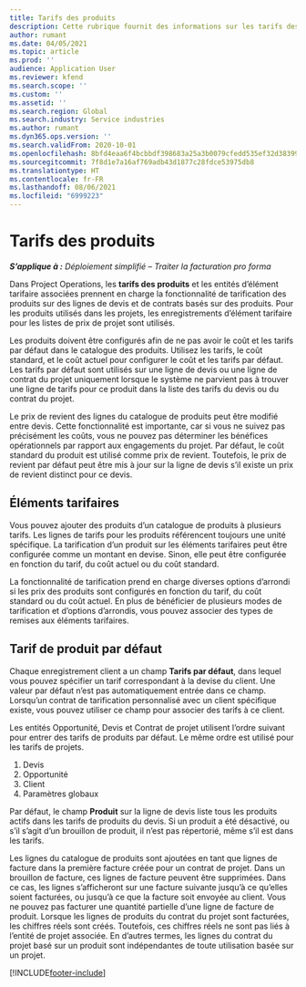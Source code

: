 ```yaml
---
title: Tarifs des produits
description: Cette rubrique fournit des informations sur les tarifs des catalogues utilisés pour les devis de projet et les contrats.
author: rumant
ms.date: 04/05/2021
ms.topic: article
ms.prod: ''
audience: Application User
ms.reviewer: kfend
ms.search.scope: ''
ms.custom: ''
ms.assetid: ''
ms.search.region: Global
ms.search.industry: Service industries
ms.author: rumant
ms.dyn365.ops.version: ''
ms.search.validFrom: 2020-10-01
ms.openlocfilehash: 8bfd4eaa6f4bcbbdf398683a25a3b0079cfedd535ef32d383993883607f7ef5a
ms.sourcegitcommit: 7f8d1e7a16af769adb43d1877c28fdce53975db8
ms.translationtype: HT
ms.contentlocale: fr-FR
ms.lasthandoff: 08/06/2021
ms.locfileid: "6999223"
---
```

# <a name="product-price-lists"></a>Tarifs des produits

_**S’applique à :** Déploiement simplifié – Traiter la facturation pro forma_

 Dans Project Operations, les **tarifs des produits** et les entités d’élément tarifaire associées prennent en charge la fonctionnalité de tarification des produits sur des lignes de devis et de contrats basés sur des produits. Pour les produits utilisés dans les projets, les enregistrements d’élément tarifaire pour les listes de prix de projet sont utilisés. 

Les produits doivent être configurés afin de ne pas avoir le coût et les tarifs par défaut dans le catalogue des produits. Utilisez les tarifs, le coût standard, et le coût actuel pour configurer le coût et les tarifs par défaut. Les tarifs par défaut sont utilisés sur une ligne de devis ou une ligne de contrat du projet uniquement lorsque le système ne parvient pas à trouver une ligne de tarifs pour ce produit dans la liste des tarifs du devis ou du contrat du projet.

Le prix de revient des lignes du catalogue de produits peut être modifié entre devis. Cette fonctionnalité est importante, car si vous ne suivez pas précisément les coûts, vous ne pouvez pas déterminer les bénéfices opérationnels par rapport aux engagements du projet. Par défaut, le coût standard du produit est utilisé comme prix de revient. Toutefois, le prix de revient par défaut peut être mis à jour sur la ligne de devis s’il existe un prix de revient distinct pour ce devis.

## <a name="price-list-items"></a>Éléments tarifaires

Vous pouvez ajouter des produits d’un catalogue de produits à plusieurs tarifs. Les lignes de tarifs pour les produits référencent toujours une unité spécifique. La tarification d’un produit sur les éléments tarifaires peut être configurée comme un montant en devise. Sinon, elle peut être configurée en fonction du tarif, du coût actuel ou du coût standard.

La fonctionnalité de tarification prend en charge diverses options d’arrondi si les prix des produits sont configurés en fonction du tarif, du coût standard ou du coût actuel. En plus de bénéficier de plusieurs modes de tarification et d’options d’arrondis, vous pouvez associer des types de remises aux éléments tarifaires. 

 
## <a name="default-product-price-list"></a>Tarif de produit par défaut
Chaque enregistrement client a un champ **Tarifs par défaut**, dans lequel vous pouvez spécifier un tarif correspondant à la devise du client. Une valeur par défaut n’est pas automatiquement entrée dans ce champ. Lorsqu’un contrat de tarification personnalisé avec un client spécifique existe, vous pouvez utiliser ce champ pour associer des tarifs à ce client.

Les entités Opportunité, Devis et Contrat de projet utilisent l’ordre suivant pour entrer des tarifs de produits par défaut. Le même ordre est utilisé pour les tarifs de projets.

1.  Devis
2.  Opportunité
3.  Client
4.  Paramètres globaux 

Par défaut, le champ **Produit** sur la ligne de devis liste tous les produits actifs dans les tarifs de produits du devis. Si un produit a été désactivé, ou s’il s’agit d’un brouillon de produit, il n’est pas répertorié, même s’il est dans les tarifs. 

Les lignes du catalogue de produits sont ajoutées en tant que lignes de facture dans la première facture créée pour un contrat de projet. Dans un brouillon de facture, ces lignes de facture peuvent être supprimées. Dans ce cas, les lignes s’afficheront sur une facture suivante jusqu’à ce qu’elles soient facturées, ou jusqu’à ce que la facture soit envoyée au client. Vous ne pouvez pas facturer une quantité partielle d’une ligne de facture de produit. Lorsque les lignes de produits du contrat du projet sont facturées, les chiffres réels sont créés. Toutefois, ces chiffres réels ne sont pas liés à l’entité de projet associée. En d’autres termes, les lignes du contrat du projet basé sur un produit sont indépendantes de toute utilisation basée sur un projet. 


[!INCLUDE[footer-include](../includes/footer-banner.md)]
